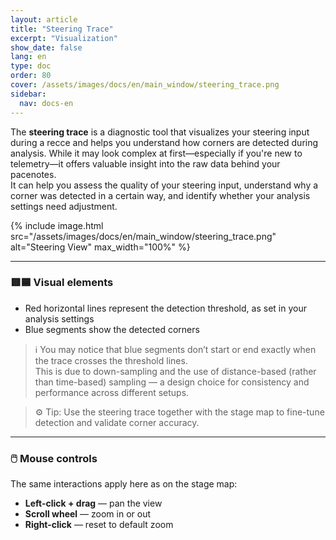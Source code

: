 ```yaml
---
layout: article
title: "Steering Trace"
excerpt: "Visualization"
show_date: false
lang: en
type: doc
order: 80
cover: /assets/images/docs/en/main_window/steering_trace.png
sidebar:
  nav: docs-en
---
```


The **steering trace** is a diagnostic tool that visualizes your steering input during a recce and helps you understand how corners are detected during analysis. While it may look complex at first—especially if you're new to telemetry—it offers valuable insight into the raw data behind your pacenotes.  
It can help you assess the quality of your steering input, understand why a corner was detected in a certain way, and identify whether your analysis settings need adjustment.

{% include image.html
   src="/assets/images/docs/en/main_window/steering_trace.png"
   alt="Steering View"
   max_width="100%" %}

---

### 🟥🟦 Visual elements

- Red horizontal lines represent the detection threshold, as set in your analysis settings  
- Blue segments show the detected corners

> ℹ️ You may notice that blue segments don’t start or end exactly when the trace crosses the threshold lines.  
> This is due to down-sampling and the use of distance-based (rather than time-based) sampling — a design choice for consistency and performance across different setups.

> ⚙️ Tip: Use the steering trace together with the stage map to fine-tune detection and validate corner accuracy.

---

### 🖱️ Mouse controls

The same interactions apply here as on the stage map:

- **Left-click + drag** — pan the view  
- **Scroll wheel** — zoom in or out  
- **Right-click** — reset to default zoom
